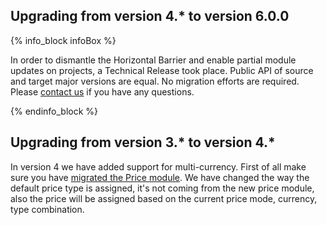 

## Upgrading from version 4.* to version 6.0.0

{% info_block infoBox %}

In order to dismantle the Horizontal Barrier and enable partial module updates on projects, a Technical Release took place. Public API of source and target major versions are equal. No migration efforts are required. Please [contact us](https://spryker.com/en/support/) if you have any questions.

{% endinfo_block %}


## Upgrading from version 3.* to version 4.*

In version 4 we have added support for multi-currency. First of all make sure you have [migrated the Price module](/docs/pbc/all/price-management/{{site.version}}/base-shop/install-and-upgrade/upgrade-modules/upgrade-the-price-module.html).
We have changed the way the default price type is assigned, it's not coming from the new price module, also the price will be assigned based on the current price mode, currency, type combination.
